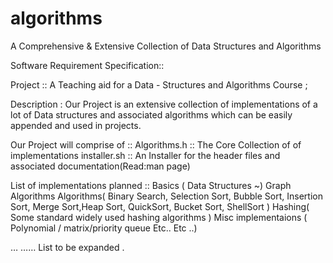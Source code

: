 # algorithms
A Comprehensive &amp; Extensive Collection of Data Structures and Algorithms 

Software Requirement Specification:: 

Project :: A Teaching aid for a Data - Structures and Algorithms Course ;

Description : Our Project is an extensive collection of implementations of a lot of Data structures and associated algorithms which can be easily appended and used in projects.

Our Project will comprise of ::
Algorithms.h			::		The Core Collection of of implementations
installer.sh			::		An Installer for the header files and 
							associated documentation(Read:man page) 

List of implementations planned :: 
Basics ( Data Structures ~)
Graph Algorithms
Algorithms( Binary Search, Selection Sort, Bubble Sort, Insertion Sort, Merge Sort,Heap Sort, QuickSort, Bucket Sort, ShellSort )
Hashing( Some standard widely used hashing algorithms )
Misc implementaions ( Polynomial / matrix/priority queue Etc.. Etc ..)

…
…… 
List to be expanded .

